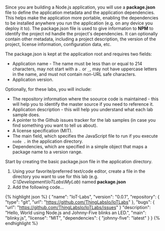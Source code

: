 Since you are building a Node.js application, you will use a __package.json__ file to define the application metadata and the application dependencies. This helps make the application more portable, enabling the dependencies to be installed anywhere you run the application (e.g. on any device you deploy it to). The package.json file is used to give information to __NPM__ to identify the project nd handle the project's dependencies. It can optionally contain other metadata, including a project description, the version of the project, license information, configuration data, etc.

The package.json is kept at the application root and requires two fields:

* Application name - The name must be less than or equal to 214 characters, may not start with a `.` or `_`, may not have uppercase letters in the name, and must not contain non-URL safe characters.
* Application version.

Optionally, for these labs, you will include:

* The repository information where the soource code is maintained - this will help you to identify the master source if you need to reference it.
* Application description - this will help you understand what each lab sample does.
* A pointer to the Github issues tracker for the lab samples (in case you find something you want to tell us about).
* A license specification (MIT).
* The main field, which specifies the JavaScript file to run if you execute `node .` in the application directory. 
* Dependencies, which are specified in a simple object that maps a package name to a version range.

Start by creating the basic package.json file in the application directory.

1. Using your favorite/preferred text/code editor, create a file in the directory you want to use for this lab (e.g. _C:\Development\IoTLabs\MyLab_) named __package.json__
2. Add the following code...

  {% highlight json %}
  {
    "name": "IoT-Labs",
    "version": "0.0.1",
    "repository": {
      "type": "git",
      "url": "https://github.com/ThingLabsIo/IoTLabs"
    },
    "bugs": {
      "url": "https://github.com/ThingLabsIo/IoTLabs/issues"
    }
    "description": "Hello, World using Node.js and Johnny-Five blinks an LED.",
    "main": "blinky.js",
    "license": "MIT",
    "dependencies": {
      "johnny-five": "latest"
    }
  }
  {% endhighlight %}